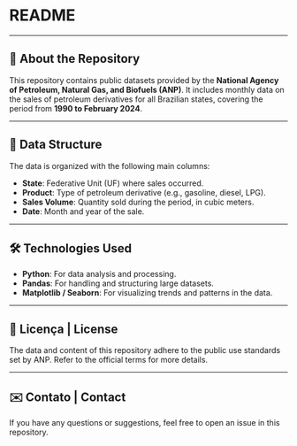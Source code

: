 # README

---

## 📄 About the Repository

This repository contains public datasets provided by the **National Agency of Petroleum, Natural Gas, and Biofuels (ANP)**. It includes monthly data on the sales of petroleum derivatives for all Brazilian states, covering the period from **1990 to February 2024**.

---

## 📁 Data Structure

The data is organized with the following main columns:

- **State**: Federative Unit (UF) where sales occurred.
- **Product**: Type of petroleum derivative (e.g., gasoline, diesel, LPG).
- **Sales Volume**: Quantity sold during the period, in cubic meters.
- **Date**: Month and year of the sale.

---

## 🛠️ Technologies Used

- **Python**: For data analysis and processing.
- **Pandas**: For handling and structuring large datasets.
- **Matplotlib / Seaborn**: For visualizing trends and patterns in the data.

---

## 📄 Licença | License

The data and content of this repository adhere to the public use standards set by ANP. Refer to the official terms for more details.

---

## ✉️ Contato | Contact

If you have any questions or suggestions, feel free to open an issue in this repository.
